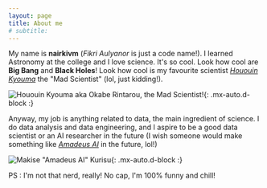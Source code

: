 ```yaml
---
layout: page
title: About me
# subtitle: 
---
```


My name is **nairkivm** (_Fikri Aulyanor_ is just a code name!). I learned Astronomy at the college and I love science. It's so cool. Look how cool are **Big Bang** and **Black Holes**! Look how cool is my favourite scientist [_Hououin Kyouma_](https://www.youtube.com/watch?v=eQ68yGO5f-o) the "Mad Scientist" (lol, just kidding!).

![Hououin Kyouma aka Okabe Rintarou, the Mad Scientist!](https://pm1.narvii.com/6147/ee1e26c53968a4bd4db6f3b55672b689b788ded0_hq.jpg){: .mx-auto.d-block :}

Anyway, my job is anything related to data, the main ingredient of science. I do data analysis and data engineering, and I aspire to be a good data scientist or an AI researcher in the future (I wish someone would make something like [_Amadeus AI_](https://steins-gate.fandom.com/wiki/Amadeus_System) in the future, lol!) 

![Makise "Amadeus AI" Kurisu](https://f4.bcbits.com/img/a0808716579_5.jpg){: .mx-auto.d-block :}

PS : I'm not that nerd, really! No cap, I'm 100% funny and chill!
